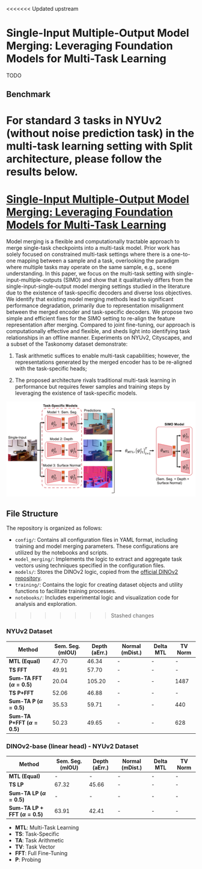 <<<<<<< Updated upstream
# Single-Input Multiple-Output Model Merging: Leveraging Foundation Models for Multi-Task Learning 
TODO



## Benchmark
For standard 3 tasks in NYUv2 (without noise prediction task) in the multi-task learning setting with Split architecture, please follow the results below.
=======
# [Single-Input Multiple-Output Model Merging: Leveraging Foundation Models for Multi-Task Learning](https://arxiv.org/abs/2504.11268)
Model merging is a flexible and computationally tractable approach to merge single-task checkpoints into a multi-task model. Prior work has solely focused on constrained multi-task settings where there is a one-to-one mapping between a sample and a task, overlooking the paradigm where multiple tasks may operate on the same sample, e.g., scene understanding. In this paper, we focus on the multi-task setting with single-input-multiple-outputs (SIMO) and show that it qualitatively differs from the single-input-single-output model merging settings studied in the literature due to the existence of task-specific decoders and diverse loss objectives. We identify that existing model merging methods lead to significant performance degradation, primarily due to representation misalignment between the merged encoder and task-specific decoders. We propose two simple and efficient fixes for the SIMO setting to re-align the feature representation after merging. Compared to joint fine-tuning, our approach is computationally effective and flexible, and sheds light into identifying task relationships in an offline manner. Experiments on NYUv2, Cityscapes, and a subset of the Taskonomy dataset demonstrate: 

1. Task arithmetic suffices to enable multi-task capabilities; however, the representations generated by the merged encoder has to be re-aligned with the task-specific heads; 

2. The proposed architecture rivals traditional multi-task learning in performance but requires fewer samples and training steps by leveraging the existence of task-specific models.


![Diagram](figs/system.png)


## File Structure
The repository is organized as follows:
- ```config/```: Contains all configuration files in YAML format, including training and model merging parameters. These configurations are utilized by the notebooks and scripts.
- ```model_merging/```: Implements the logic to extract and aggregate task vectors using techniques specified in the configuration files.
- ```models/```: Stores the DINOv2 logic, copied from the [official DINOv2 repository](https://github.com/facebookresearch/dinov2).
- ```training/```: Contains the logic for creating dataset objects and utility functions to facilitate training processes.
- ```notebooks/```: Includes experimental logic and visualization code for analysis and exploration.
>>>>>>> Stashed changes


### NYUv2 Dataset
| Method                 | Sem. Seg. (mIOU) | Depth (aErr.) | Normal (mDist.) | Delta MTL | TV Norm |
|------------------------|------------------|---------------|-----------------|-----------|------|
| **MTL (Equal)** | 47.70 | 46.34 | - | - | - |
| **TS FFT** | 49.91 | 57.70 | - | -  | - |
| **Sum-TA FFT ($\alpha=0.5$)** | 20.04 | 105.20 | - | - | 1487 |
| **TS P+FFT** | 52.06 | 46.88 | -   | - | - |
| **Sum-TA P ($\alpha=0.5$)** | 35.53 | 59.71 | -   | - | 440 |
| **Sum-TA P+FFT ($\alpha=0.5$)** | 50.23 | 49.65 | -   | - | 628 |


### DINOv2-base (linear head) - NYUv2 Dataset
| Method                 | Sem. Seg. (mIOU) | Depth (aErr.) | Normal (mDist.) | Delta MTL | TV Norm |
|------------------------|------------------|---------------|-----------------|-----------|------|
| **MTL (Equal)** | - | - | - | - | - |
| **TS LP** | 67.32 | 45.66 | -   | - | - |
| **Sum-TA LP ($\alpha=0.5$)** | - | - | -   | - | - |
| **Sum-TA LP + FFT ($\alpha=0.5$)** | 63.91 | 42.41 | -   | - | - |

- **MTL**: Multi-Task Learning
- **TS**: Task-Specific
- **TA**: Task Arithmetic
- **TV**: Task Vector
- **FFT**: Full Fine-Tuning
- **P**: Probing